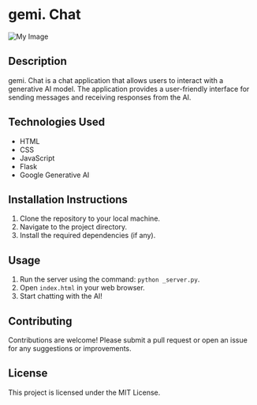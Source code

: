 # gemi. Chat
![My Image]([https://example.com/path/to/image.png](https://github.com/AHMEDALBREEM/gernerative-ai-paper/blob/main/Screenshot%202025-01-11%20215553.png))
## Description
gemi. Chat is a chat application that allows users to interact with a generative AI model. The application provides a user-friendly interface for sending messages and receiving responses from the AI.

## Technologies Used
- HTML
- CSS
- JavaScript
- Flask
- Google Generative AI

## Installation Instructions
1. Clone the repository to your local machine.
2. Navigate to the project directory.
3. Install the required dependencies (if any).

## Usage
1. Run the server using the command: `python _server.py`.
2. Open `index.html` in your web browser.
3. Start chatting with the AI!

## Contributing
Contributions are welcome! Please submit a pull request or open an issue for any suggestions or improvements.

## License
This project is licensed under the MIT License.

